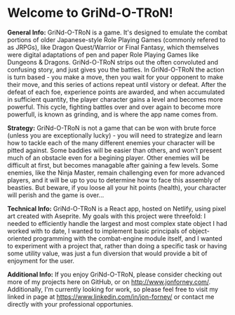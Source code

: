 # Welcome to GriNd-O-TRoN!

**General Info:** GriNd-O-TRoN is a game. It's designed to emulate the combat portions of older Japanese-style Role Playing Games (commonly refered to as JRPGs), like Dragon Quest/Warrior or Final Fantasy, which themselves were digital adaptations of pen and paper Role Playing Games like Dungeons & Dragons. GriNd-O-TRoN strips out the often convoluted and confusing story, and just gives you the battles. In GriNd-O-TRoN the action is turn based - you make a move, then you wait for your opponent to make their move, and this series of actions repeat until vistory or defeat.  After the defeat of each foe, experience points are awarded, and when accumulated in sufficient quantity, the player character gains a level and becomes more powerful. This cycle, fighting battles over and over again to become more powerfull, is known as grinding, and is where the app name comes from.

**Strategy:** GriNd-O-TRoN is not a game that can be won with brute force (unless you are exceptionally lucky) - you will need to strategize and learn how to tackle each of the many different enemies your character will be pitted against.  Some baddies will be easier than others, and won't present much of an obstacle even for a begining player. Other enemies will be difficult at first, but becomes managable after gaining a few levels. Some enemies, like the Ninja Master, remain challenging even for more advanced players, and it will be up to you to determine how to face this assembly of beasties. But beware, if you loose all your hit points (health), your character will perish and the game is over...

**Technical Info:** GriNd-O-TRoN is a React app, hosted on Netlify, using pixel art created with Aseprite. My goals with this project were threefold: I needed to efficiently handle the largest and most complex state object I had worked with to date, I wanted to implement basic principals of object-oriented programming with the combat-engine module itself, and I wanted to experiment with a project that, rather than doing a specific task or having some utility value, was just a fun diversion that would provide a bit of enjoyment for the user.

**Additional Info:** If you enjoy GriNd-O-TRoN, please consider checking out more of my projects here on GitHub, or on http://www.jonforney.com/.  Additionally, I'm currently looking for work, so please feel free to visit my linked in page at https://www.linkedin.com/in/jon-forney/ or contact me directly with your professional opportunies.